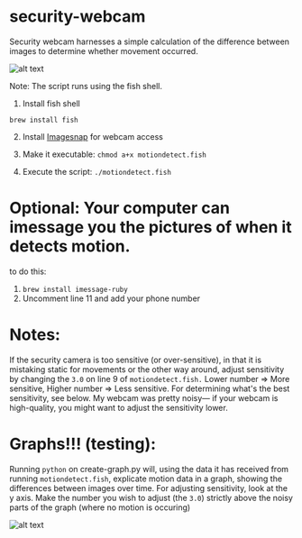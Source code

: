 # security-webcam

Security webcam harnesses a simple calculation of the difference between images to determine whether movement occurred.

![alt text](https://calhat.com/security-camera.png "The security camera detects a man fiddling on a computer")

Note: The script runs using the fish shell. 

1. Install fish shell

```brew install fish```

2. Install [Imagesnap](https://github.com/rharder/imagesnap) for webcam access

3. Make it executable: ```chmod a+x motiondetect.fish```

4. Execute the script: ```./motiondetect.fish```

# Optional: Your computer can imessage you the pictures of when it detects motion.
to do this:
1. ```brew install imessage-ruby```
2. Uncomment line 11 and add your phone number

# Notes:

If the security camera is too sensitive (or over-sensitive), in that it is mistaking static for movements or the other way around, adjust sensitivity by changing the ```3.0``` on line 9 of ```motiondetect.fish.``` Lower number => More sensitive, Higher number => Less sensitive. For determining what's the best sensitivity, see below. My webcam was pretty noisy— if your webcam is high-quality, you might want to adjust the sensitivity lower.

# Graphs!!! (testing):
Running ```python``` on create-graph.py will, using the data it has received from running ```motiondetect.fish```, explicate motion data in a graph, showing the differences between images over time. For adjusting sensitivity, look at the y axis. Make the number you wish to adjust (the ```3.0```) strictly above the noisy parts of the graph (where no motion is occuring)

![alt text](https://calhat.com/graph.png "graph")
